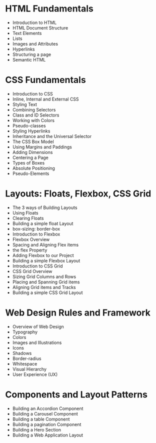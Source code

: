 # HTML Fundamentals

- Introduction to HTML
- HTML Document Structure
- Text Elements
- Lists
- Images and Attributes
- Hyperlinks
- Structuring a page
- Semantic HTML

# CSS Fundamentals

- Introduction to CSS
- Inline, Internal and External CSS
- Styling Text
- Combining Selectors
- Class and ID Selectors
- Working with Colors
- Pseudo-classes
- Styling Hyperlinks
- Inheritance and the Universal Selector
- The CSS Box Model
- Using Margins and Paddings
- Adding Dimensions
- Centering a Page
- Types of Boxes
- Absolute Positioning
- Pseudo-Elements

# Layouts: Floats, Flexbox, CSS Grid

- The 3 ways of Building Layouts
- Using Floats
- Clearing Floats
- Building a simple float Layout
- box-sizing: border-box
- Introduction to Flexbox
- Flexbox Overview
- Spacing and Aligning Flex items
- the flex Property
- Adding Flexbox to our Project
- Building a simple Flexbox Layout
- Introduction to CSS Grid
- CSS Grid Overview
- Sizing Grid Columns and Rows
- Placing and Spanning Grid items
- Aligning Grid items and Tracks
- Building a simple CSS Grid Layout

# Web Design Rules and Framework

- Overview of Web Design
- Typography
- Colors
- Images and Illustrations
- Icons
- Shadows
- Border-radius
- Whitespace
- Visual Hierarchy
- User Experience (UX)

# Components and Layout Patterns

- Building an Accordion Component
- Building a Carousel Component
- Building a table Component
- Building a pagination Component
- Building a Hero Section
- Building a Web Application Layout
